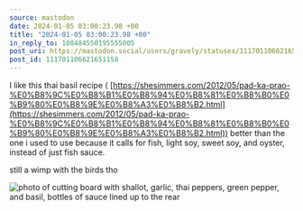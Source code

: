 ```yaml
---
source: mastodon
date: 2024-01-05 03:00:23.98 +00
title: "2024-01-05 03:00:23.98 +00"
in_reply_to: 108484550195555005
post_uri: https://mastodon.social/users/gravely/statuses/111701106621651158
post_id: 111701106621651158
---
```

I like this thai basil recipe ( [https://shesimmers.com/2012/05/pad-ka-prao-%E0%B8%9C%E0%B8%B1%E0%B8%94%E0%B8%81%E0%B8%B0%E0%B9%80%E0%B8%9E%E0%B8%A3%E0%B8%B2.html](https://shesimmers.com/2012/05/pad-ka-prao-%E0%B8%9C%E0%B8%B1%E0%B8%94%E0%B8%81%E0%B8%B0%E0%B9%80%E0%B8%9E%E0%B8%A3%E0%B8%B2.html)) better than the one i used to use because it calls for fish, light soy, sweet soy, and oyster, instead of just fish sauce.

still a wimp with the birds tho


![photo of cutting board with shallot, garlic, thai peppers, green pepper, and basil, bottles of sauce lined up to the rear](/images/111701106357240182.jpeg)

